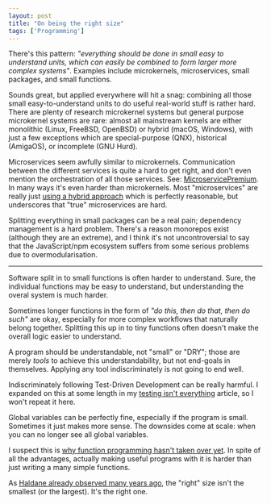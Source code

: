 ```yaml
---
layout: post
title: "On being the right size"
tags: ['Programming']
---
```



There's this pattern: *"everything should be done in small easy to understand
units, which can easily be combined to form larger more complex systems"*.
Examples include microkernels, microservices, small packages, and small
functions.

Sounds great, but applied everywhere will hit a snag: combining all those small
easy-to-understand units to do useful real-world stuff is rather hard. There are
plenty of research microkernel systems but general purpose microkernel systems
are rare: almost all mainstream kernels are either monolithic (Linux, FreeBSD,
OpenBSD) or hybrid (macOS, Windows), with just a few exceptions which are
special-purpose (QNX), historical (AmigaOS), or incomplete (GNU Hurd).

Microservices seem awfully similar to microkernels. Communication between the
different services is quite a hard to get right, and don't even mention the
orchestration of all those services. See: [MicroservicePremium][mspremium]. In
many ways it's even harder than microkernels. Most "microservices" are really
just [using a hybrid approach][mservice] which is perfectly reasonable, but
underscores that "true" microservices are hard.

Splitting everything in small packages can be a real pain; dependency management
is a hard problem. There's a reason monorepos exist (although they are an
extreme), and I think it's not uncontroversial to say that the JavaScript/npm
ecosystem suffers from some serious problems due to overmodularisation. 

[mservice]: https://blog.softwaremill.com/are-you-sure-youre-using-microservices-f8d4e912d014
[mspremium]: https://martinfowler.com/bliki/MicroservicePremium.html

---

Software split in to small functions is often harder to understand. Sure, the
individual functions may be easy to understand, but understanding the overal
system is much harder.

Sometimes longer functions in the form of *"do this, then do that, then do
such"* are okay, especially for more complex workflows that naturally belong
together. Splitting this up in to tiny functions often doesn't make the overall
logic easier to understand.

A program should be understandable, not "small" or "DRY"; those are merely
*tools* to achieve this understandability, but not end-goals in themselves.
Applying any tool indiscriminately is not going to end well.

Indiscriminately following Test-Driven Development can be really harmful. I
expanded on this at some length in my [testing isn't everything][testing]
article, so I won't repeat it here.

Global variables can be perfectly fine, especially if the program is small.
Sometimes it just makes more sense. The downsides come at scale: when you can no
longer see all global variables.

I suspect this is [why function programming hasn't taken over yet][fp-why]. In
spite of all the advantages, actually making useful programs with it is harder
than just writing a many simple functions.

As [Haldane already observed many years ago][haldane], the "right" size isn't
the smallest (or the largest). It's the right one.

<!-- https://www.joelonsoftware.com/2001/01/18/big-macs-vs-the-naked-chef/ -->

[testing]: /testing.html
[fp-why]: https://stackoverflow.com/a/2835936/660921
[haldane]: https://irl.cs.ucla.edu/papers/right-size.html
